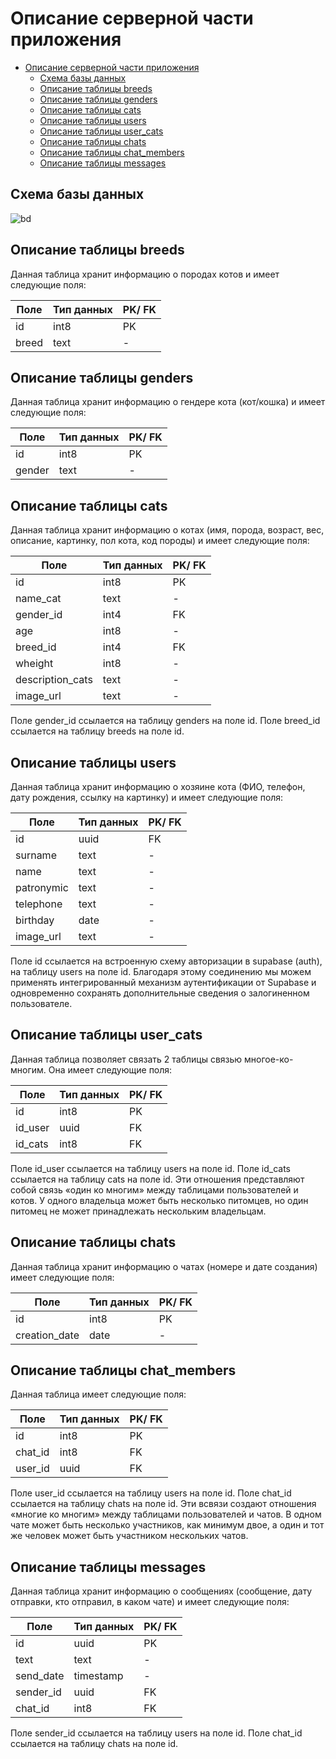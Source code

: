 # Описание серверной части приложения

- [Описание серверной части приложения](#описание-серверной-части-приложения)
  - [Схема базы данных](#схема-базы-данных)
  - [Описание таблицы breeds](#описание-таблицы-breeds)
  - [Описание таблицы genders](#описание-таблицы-genders)
  - [Описание таблицы cats](#описание-таблицы-cats)
  - [Описание таблицы users](#описание-таблицы-users)
  - [Описание таблицы user\_cats](#описание-таблицы-user_cats)
  - [Описание таблицы chats](#описание-таблицы-chats)
  - [Описание таблицы chat\_members](#описание-таблицы-chat_members)
  - [Описание таблицы messages](#описание-таблицы-messages)

## Схема базы данных
![bd](/Image_database.png)


## Описание таблицы breeds
Данная таблица хранит информацию о породах котов и имеет следующие поля:   

| Поле| Тип данных | PK/ FK | 
|--------------|------|----|
| id           | int8 | PK |
| breed        | text | -  |

## Описание таблицы genders
Данная таблица хранит информацию о гендере кота (кот/кошка) и имеет следующие поля:   

| Поле| Тип данных | PK/ FK | 
|--------------|------|----|
| id           | int8 | PK |
| gender       | text | -  |

## Описание таблицы cats
Данная таблица хранит информацию о котах (имя, порода, возраст, вес, описание, картинку, пол кота, код породы) и имеет следующие поля:   

| Поле| Тип данных | PK/ FK | 
|------------------|------|----|
| id               | int8 | PK |
| name_cat         | text | -  |
| gender_id        | int4 | FK |
| age              | int8 | -  |
| breed_id         | int4 | FK |
| wheight          | int8 | -  |
| description_cats | text | -  |
| image_url        | text | -  |

Поле gender_id ссылается на таблицу genders на поле id.
Поле breed_id ссылается на таблицу breeds на поле id.

## Описание таблицы users
Данная таблица хранит информацию о хозяине кота (ФИО, телефон, дату рождения, ссылку на картинку) и имеет следующие поля:   

| Поле| Тип данных | PK/ FK | 
|------------|------|----|
| id         | uuid | FK |
| surname    | text | -  |
| name       | text | -  |
| patronymic | text | -  |
| telephone  | text | -  |
| birthday   | date | -  |
| image_url  | text | -  |


Поле id ссылается на встроенную схему авторизации в supabase (auth), на таблицу users на поле id. Благодаря этому соединению мы можем применять интегрированный механизм аутентификации от Supabase и одновременно сохранять дополнительные сведения о залогиненном пользователе.

## Описание таблицы user_cats
Данная таблица позволяет связать 2 таблицы связью многое-ко-многим. Она имеет следующие поля:   

| Поле| Тип данных | PK/ FK | 
|--------------|------|----|
| id           | int8 | PK |
| id_user      | uuid | FK |
| id_cats      | int8 | FK |

Поле id_user ссылается на таблицу users на поле id.
Поле id_cats ссылается на таблицу cats на поле id.
Эти отношения представляют собой связь «один ко многим» между таблицами пользователей и котов. У одного владельца может быть несколько питомцев, но один питомец не может принадлежать нескольким владельцам.

## Описание таблицы chats
Данная таблица хранит информацию о чатах (номере и дате создания) имеет следующие поля:   

| Поле| Тип данных | PK/ FK | 
|---------------|------|----|
| id            | int8 | PK |
| creation_date | date | -  |

## Описание таблицы chat_members
Данная таблица имеет следующие поля:   

| Поле| Тип данных | PK/ FK | 
|--------------|------|----|
| id           | int8 | PK |
| chat_id      | int8 | FK |
| user_id      | uuid | FK |

Поле user_id ссылается на таблицу users на поле id.
Поле chat_id ссылается на таблицу chats на поле id.
Эти всвязи создают отношения «многие ко многим» между таблицами пользователей и чатов. В одном чате может быть несколько участников, как минимум двое, а один и тот же человек может быть участником нескольких чатов.

## Описание таблицы messages
Данная таблица хранит информацию о сообщениях (сообщение, дату отправки, кто отправил, в каком чате) и имеет следующие поля:   

| Поле| Тип данных | PK/ FK | 
|------------|-----------|----|
| id         | uuid      | PK |
| text       | text      | -  |
| send_date  | timestamp | -  |
| sender_id  | uuid      | FK |
| chat_id    | int8      | FK |

Поле sender_id ссылается на таблицу users на поле id.
Поле chat_id ссылается на таблицу chats на поле id.


